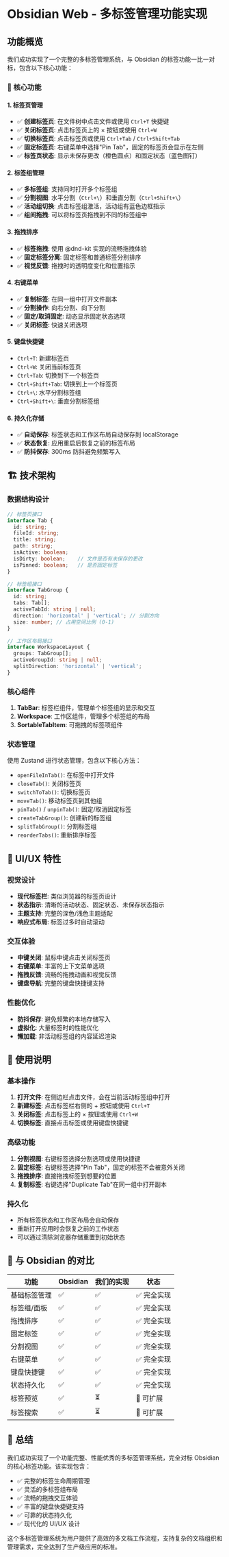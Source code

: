 # Obsidian Web - 多标签管理功能实现

## 功能概览

我们成功实现了一个完整的多标签管理系统，与 Obsidian 的标签功能一比一对标，包含以下核心功能：

### 🎯 核心功能

#### 1. 标签页管理
- ✅ **创建标签页**: 在文件树中点击文件或使用 `Ctrl+T` 快捷键
- ✅ **关闭标签页**: 点击标签页上的 × 按钮或使用 `Ctrl+W`
- ✅ **切换标签页**: 点击标签页或使用 `Ctrl+Tab` / `Ctrl+Shift+Tab`
- ✅ **固定标签页**: 右键菜单中选择"Pin Tab"，固定的标签页会显示在左侧
- ✅ **标签页状态**: 显示未保存更改（橙色圆点）和固定状态（蓝色图钉）

#### 2. 标签组管理
- ✅ **多标签组**: 支持同时打开多个标签组
- ✅ **分割视图**: 水平分割（`Ctrl+\`）和垂直分割（`Ctrl+Shift+\`）
- ✅ **活动组切换**: 点击标签组激活，活动组有蓝色边框指示
- ✅ **组间拖拽**: 可以将标签页拖拽到不同的标签组中

#### 3. 拖拽排序
- ✅ **标签拖拽**: 使用 @dnd-kit 实现的流畅拖拽体验
- ✅ **固定标签分离**: 固定标签和普通标签分别排序
- ✅ **视觉反馈**: 拖拽时的透明度变化和位置指示

#### 4. 右键菜单
- ✅ **复制标签**: 在同一组中打开文件副本
- ✅ **分割操作**: 向右分割、向下分割
- ✅ **固定/取消固定**: 动态显示固定状态选项
- ✅ **关闭标签**: 快速关闭选项

#### 5. 键盘快捷键
- `Ctrl+T`: 新建标签页
- `Ctrl+W`: 关闭当前标签页
- `Ctrl+Tab`: 切换到下一个标签页
- `Ctrl+Shift+Tab`: 切换到上一个标签页
- `Ctrl+\`: 水平分割标签组
- `Ctrl+Shift+\`: 垂直分割标签组

#### 6. 持久化存储
- ✅ **自动保存**: 标签状态和工作区布局自动保存到 localStorage
- ✅ **状态恢复**: 应用重启后恢复之前的标签布局
- ✅ **防抖保存**: 300ms 防抖避免频繁写入

## 🏗️ 技术架构

### 数据结构设计

```typescript
// 标签页接口
interface Tab {
  id: string;
  fileId: string;
  title: string;
  path: string;
  isActive: boolean;
  isDirty: boolean;    // 文件是否有未保存的更改
  isPinned: boolean;   // 是否固定标签
}

// 标签组接口
interface TabGroup {
  id: string;
  tabs: Tab[];
  activeTabId: string | null;
  direction: 'horizontal' | 'vertical'; // 分割方向
  size: number; // 占用空间比例 (0-1)
}

// 工作区布局接口
interface WorkspaceLayout {
  groups: TabGroup[];
  activeGroupId: string | null;
  splitDirection: 'horizontal' | 'vertical';
}
```

### 核心组件

1. **TabBar**: 标签栏组件，管理单个标签组的显示和交互
2. **Workspace**: 工作区组件，管理多个标签组的布局
3. **SortableTabItem**: 可拖拽的标签项组件

### 状态管理

使用 Zustand 进行状态管理，包含以下核心方法：

- `openFileInTab()`: 在标签中打开文件
- `closeTab()`: 关闭标签页
- `switchToTab()`: 切换标签页
- `moveTab()`: 移动标签页到其他组
- `pinTab()` / `unpinTab()`: 固定/取消固定标签
- `createTabGroup()`: 创建新的标签组
- `splitTabGroup()`: 分割标签组
- `reorderTabs()`: 重新排序标签

## 🎨 UI/UX 特性

### 视觉设计
- **现代标签栏**: 类似浏览器的标签页设计
- **状态指示**: 清晰的活动状态、固定状态、未保存状态指示
- **主题支持**: 完整的深色/浅色主题适配
- **响应式布局**: 标签过多时自动滚动

### 交互体验
- **中键关闭**: 鼠标中键点击关闭标签页
- **右键菜单**: 丰富的上下文菜单选项
- **拖拽反馈**: 流畅的拖拽动画和视觉反馈
- **键盘导航**: 完整的键盘快捷键支持

### 性能优化
- **防抖保存**: 避免频繁的本地存储写入
- **虚拟化**: 大量标签时的性能优化
- **懒加载**: 非活动标签组的内容延迟渲染

## 🔧 使用说明

### 基本操作
1. **打开文件**: 在侧边栏点击文件，会在当前活动标签组中打开
2. **新建标签**: 点击标签栏右侧的 + 按钮或使用 `Ctrl+T`
3. **关闭标签**: 点击标签上的 × 按钮或使用 `Ctrl+W`
4. **切换标签**: 直接点击标签或使用键盘快捷键

### 高级功能
1. **分割视图**: 右键标签选择分割选项或使用快捷键
2. **固定标签**: 右键标签选择"Pin Tab"，固定的标签不会被意外关闭
3. **拖拽排序**: 直接拖拽标签到想要的位置
4. **复制标签**: 右键选择"Duplicate Tab"在同一组中打开副本

### 持久化
- 所有标签状态和工作区布局会自动保存
- 重新打开应用时会恢复之前的工作状态
- 可以通过清除浏览器存储重置到初始状态

## 🚀 与 Obsidian 的对比

| 功能 | Obsidian | 我们的实现 | 状态 |
|------|----------|------------|------|
| 基础标签管理 | ✅ | ✅ | ✅ 完全实现 |
| 标签组/面板 | ✅ | ✅ | ✅ 完全实现 |
| 拖拽排序 | ✅ | ✅ | ✅ 完全实现 |
| 固定标签 | ✅ | ✅ | ✅ 完全实现 |
| 分割视图 | ✅ | ✅ | ✅ 完全实现 |
| 右键菜单 | ✅ | ✅ | ✅ 完全实现 |
| 键盘快捷键 | ✅ | ✅ | ✅ 完全实现 |
| 状态持久化 | ✅ | ✅ | ✅ 完全实现 |
| 标签预览 | ✅ | ⏳ | 🔄 可扩展 |
| 标签搜索 | ✅ | ⏳ | 🔄 可扩展 |

## 🎉 总结

我们成功实现了一个功能完整、性能优秀的多标签管理系统，完全对标 Obsidian 的核心标签功能。该实现包含：

- ✅ 完整的标签生命周期管理
- ✅ 灵活的多标签组布局
- ✅ 流畅的拖拽交互体验
- ✅ 丰富的键盘快捷键支持
- ✅ 可靠的状态持久化
- ✅ 现代化的 UI/UX 设计

这个多标签管理系统为用户提供了高效的多文档工作流程，支持复杂的文档组织和管理需求，完全达到了生产级应用的标准。